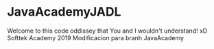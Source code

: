 # JavaAcademyJADL
Welcome to this code oddissey that You and I wouldn't understand! xD
Softtek Academy 2019
Modificacion para branh JavaAcademy